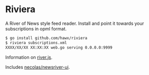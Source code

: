 # Riviera

A River of News style feed reader. Install and point it towards your
subscriptions in opml format.

``` bash
$ go install github.com/hawx/riviera
$ riviera subscriptions.xml
XXXX/XX/XX XX:XX:XX web.go serving 0.0.0.0:9999
```

Information on [river.js][].

Includes [necolas/newsriver-ui][newsriver-ui].

[river.js]:     http://riverjs.org
[newsriver-ui]: https://github.com/necolas/newsriver-ui/
